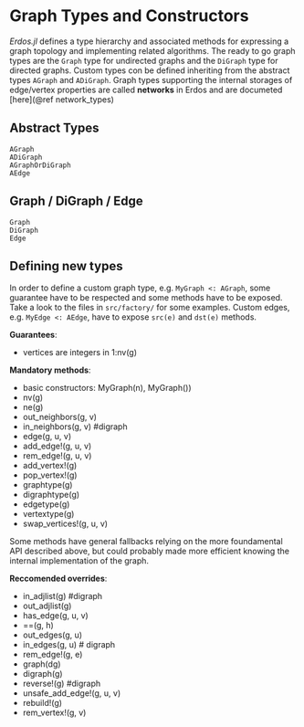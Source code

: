 # Graph Types and Constructors
*Erdos.jl* defines a type hierarchy and associated methods for expressing a
graph topology and implementing related algorithms.
The ready to go graph types are the `Graph` type for undirected graphs and
the `DiGraph` type for directed graphs. Custom
types con be defined inheriting from the abstract types `AGraph` and `ADiGraph`.
Graph types supporting the internal storages of edge/vertex properties are
called **networks** in Erdos and are documeted [here](@ref network_types)

## Abstract Types

```@docs
AGraph
ADiGraph
AGraphOrDiGraph
AEdge
```

## Graph / DiGraph / Edge

```@docs
Graph
DiGraph
Edge
```

## Defining new types
In order to define a custom graph type, e.g. `MyGraph <: AGraph`, some guarantee have to be respected and some methods have to be exposed. Take a look to the files in `src/factory/` for some examples. Custom edges, e.g. `MyEdge <: AEdge`,  have to expose `src(e)` and `dst(e)` methods.

**Guarantees**:
- vertices are integers in 1:nv(g)

**Mandatory methods**:
- basic constructors: MyGraph(n), MyGraph())
- nv(g)
- ne(g)
- out_neighbors(g, v)
- in_neighbors(g, v) #digraph
- edge(g, u, v)
- add_edge!(g, u, v)
- rem_edge!(g, u, v)
- add_vertex!(g)
- pop_vertex!(g)
- graphtype(g)
- digraphtype(g)
- edgetype(g)
- vertextype(g)
- swap_vertices!(g, u, v)

Some methods have general fallbacks relying on the more foundamental API described above, but could probably made more efficient knowing the internal
implementation of the graph.

**Reccomended overrides**:
- in_adjlist(g) #digraph
- out_adjlist(g)
- has_edge(g, u, v)
- ==(g, h)
- out_edges(g, u)
- in_edges(g, u) # digraph
- rem_edge!(g, e)
- graph(dg)
- digraph(g)
- reverse!(g) #digraph
- unsafe_add_edge!(g, u, v)
- rebuild!(g)
- rem_vertex!(g, v)
